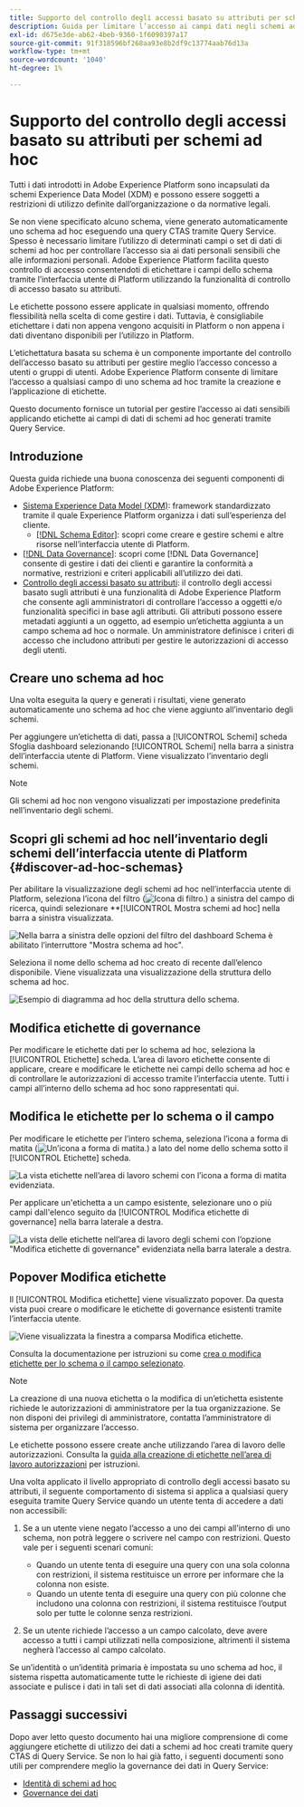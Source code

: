 ```yaml
---
title: Supporto del controllo degli accessi basato su attributi per schemi ad hoc
description: Guida per limitare l’accesso ai campi dati negli schemi ad hoc generati tramite Adobe Experience Platform Query Service.
exl-id: d675e3de-ab62-4beb-9360-1f6090397a17
source-git-commit: 91f318596bf268aa93e8b2df9c13774aab76d13a
workflow-type: tm+mt
source-wordcount: '1040'
ht-degree: 1%

---
```


# Supporto del controllo degli accessi basato su attributi per schemi ad hoc

Tutti i dati introdotti in Adobe Experience Platform sono incapsulati da schemi Experience Data Model (XDM) e possono essere soggetti a restrizioni di utilizzo definite dall’organizzazione o da normative legali.

Se non viene specificato alcuno schema, viene generato automaticamente uno schema ad hoc eseguendo una query CTAS tramite Query Service. Spesso è necessario limitare l’utilizzo di determinati campi o set di dati di schemi ad hoc per controllare l’accesso sia ai dati personali sensibili che alle informazioni personali. Adobe Experience Platform facilita questo controllo di accesso consentendoti di etichettare i campi dello schema tramite l’interfaccia utente di Platform utilizzando la funzionalità di controllo di accesso basato su attributi.

Le etichette possono essere applicate in qualsiasi momento, offrendo flessibilità nella scelta di come gestire i dati. Tuttavia, è consigliabile etichettare i dati non appena vengono acquisiti in Platform o non appena i dati diventano disponibili per l’utilizzo in Platform.

L’etichettatura basata su schema è un componente importante del controllo dell’accesso basato su attributi per gestire meglio l’accesso concesso a utenti o gruppi di utenti. Adobe Experience Platform consente di limitare l’accesso a qualsiasi campo di uno schema ad hoc tramite la creazione e l’applicazione di etichette.

Questo documento fornisce un tutorial per gestire l’accesso ai dati sensibili applicando etichette ai campi di dati di schemi ad hoc generati tramite Query Service.

## Introduzione

Questa guida richiede una buona conoscenza dei seguenti componenti di Adobe Experience Platform:

* [Sistema Experience Data Model (XDM)](https://experienceleague.adobe.com/docs/experience-platform/xdm/home.html?lang=it): framework standardizzato tramite il quale Experience Platform organizza i dati sull’esperienza del cliente.
   * [[!DNL Schema Editor]](https://experienceleague.adobe.com/docs/experience-platform/xdm/ui/overview.html): scopri come creare e gestire schemi e altre risorse nell’interfaccia utente di Platform.
* [[!DNL Data Governance]](../../data-governance/home.md): scopri come [!DNL Data Governance] consente di gestire i dati dei clienti e garantire la conformità a normative, restrizioni e criteri applicabili all’utilizzo dei dati.
* [Controllo degli accessi basato su attributi](../../access-control/abac/overview.md): il controllo degli accessi basato sugli attributi è una funzionalità di Adobe Experience Platform che consente agli amministratori di controllare l’accesso a oggetti e/o funzionalità specifici in base agli attributi. Gli attributi possono essere metadati aggiunti a un oggetto, ad esempio un’etichetta aggiunta a un campo schema ad hoc o normale. Un amministratore definisce i criteri di accesso che includono attributi per gestire le autorizzazioni di accesso degli utenti.

## Creare uno schema ad hoc

Una volta eseguita la query e generati i risultati, viene generato automaticamente uno schema ad hoc che viene aggiunto all’inventario degli schemi.

Per aggiungere un’etichetta di dati, passa a [!UICONTROL Schemi] scheda Sfoglia dashboard selezionando [!UICONTROL Schemi] nella barra a sinistra dell’interfaccia utente di Platform. Viene visualizzato l’inventario degli schemi.

>[!NOTE]
>
>Gli schemi ad hoc non vengono visualizzati per impostazione predefinita nell’inventario degli schemi.

## Scopri gli schemi ad hoc nell’inventario degli schemi dell’interfaccia utente di Platform {#discover-ad-hoc-schemas}

Per abilitare la visualizzazione degli schemi ad hoc nell’interfaccia utente di Platform, seleziona l’icona del filtro (![Icona di filtro.](../images/data-governance/filter.png)) a sinistra del campo di ricerca, quindi selezionare **[!UICONTROL Mostra schemi ad hoc] nella barra a sinistra visualizzata.

![Nella barra a sinistra delle opzioni del filtro del dashboard Schema è abilitato l’interruttore &quot;Mostra schema ad hoc&quot;.](../images/data-governance/adhoc-schema-toggle.png)

Seleziona il nome dello schema ad hoc creato di recente dall’elenco disponibile. Viene visualizzata una visualizzazione della struttura dello schema ad hoc.

![Esempio di diagramma ad hoc della struttura dello schema.](../images/data-governance/adhoc-schema-structure-diagram.png)

## Modifica etichette di governance

Per modificare le etichette dati per lo schema ad hoc, seleziona la [!UICONTROL Etichette] scheda. L’area di lavoro etichette consente di applicare, creare e modificare le etichette nei campi dello schema ad hoc e di controllare le autorizzazioni di accesso tramite l’interfaccia utente. Tutti i campi all’interno dello schema ad hoc sono rappresentati qui.

## Modifica le etichette per lo schema o il campo

Per modificare le etichette per l’intero schema, seleziona l’icona a forma di matita (![Un’icona a forma di matita.](../images/data-governance/edit-icon.png)) a lato del nome dello schema sotto il [!UICONTROL Etichette] scheda.

![La vista etichette nell’area di lavoro schemi con l’icona a forma di matita evidenziata.](../images/data-governance/edit-entire-schema-labels.png)

Per applicare un&#39;etichetta a un campo esistente, selezionare uno o più campi dall&#39;elenco seguito da [!UICONTROL Modifica etichette di governance] nella barra laterale a destra.

![La vista delle etichette nell’area di lavoro degli schemi con l’opzione &quot;Modifica etichette di governance&quot; evidenziata nella barra laterale a destra.](../images/data-governance/edit-governance-labels.png)

## Popover Modifica etichette

Il [!UICONTROL Modifica etichette] viene visualizzato popover. Da questa vista puoi creare o modificare le etichette di governance esistenti tramite l’interfaccia utente.

![Viene visualizzata la finestra a comparsa Modifica etichette.](../images/data-governance/edit-labels-popover.png)

Consulta la documentazione per istruzioni su come [crea o modifica etichette per lo schema o il campo selezionato](https://experienceleague.adobe.com/docs/experience-platform/xdm/tutorials/labels.html#edit-the-labels-for-the-schema-or-field).

>[!NOTE]
>
>La creazione di una nuova etichetta o la modifica di un’etichetta esistente richiede le autorizzazioni di amministratore per la tua organizzazione. Se non disponi dei privilegi di amministratore, contatta l’amministratore di sistema per organizzare l’accesso.

Le etichette possono essere create anche utilizzando l’area di lavoro delle autorizzazioni. Consulta la [guida alla creazione di etichette nell’area di lavoro autorizzazioni](../../access-control/abac/ui/labels.md) per istruzioni.

Una volta applicato il livello appropriato di controllo degli accessi basato su attributi, il seguente comportamento di sistema si applica a qualsiasi query eseguita tramite Query Service quando un utente tenta di accedere a dati non accessibili:

1. Se a un utente viene negato l’accesso a uno dei campi all’interno di uno schema, non potrà leggere o scrivere nel campo con restrizioni. Questo vale per i seguenti scenari comuni:

   * Quando un utente tenta di eseguire una query con una sola colonna con restrizioni, il sistema restituisce un errore per informare che la colonna non esiste.
   * Quando un utente tenta di eseguire una query con più colonne che includono una colonna con restrizioni, il sistema restituisce l’output solo per tutte le colonne senza restrizioni.

1. Se un utente richiede l’accesso a un campo calcolato, deve avere accesso a tutti i campi utilizzati nella composizione, altrimenti il sistema negherà l’accesso al campo calcolato.

Se un’identità o un’identità primaria è impostata su uno schema ad hoc, il sistema rispetta automaticamente tutte le richieste di igiene dei dati associate e pulisce i dati in tali set di dati associati alla colonna di identità.

## Passaggi successivi

Dopo aver letto questo documento hai una migliore comprensione di come aggiungere etichette di utilizzo dei dati a schemi ad hoc creati tramite query CTAS di Query Service. Se non lo hai già fatto, i seguenti documenti sono utili per comprendere meglio la governance dei dati in Query Service:

* [Identità di schemi ad hoc](./ad-hoc-schema-identities.md)
* [Governance dei dati](https://experienceleague.adobe.com/docs/experience-platform/data-governance/home.html?lang=it)
